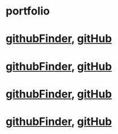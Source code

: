 # portfolio

# [githubFinder](https://loving-yonath-443840.netlify.com/), [gitHub](https://github.com/polinakhari/github_finder)
# [githubFinder](https://compassionate-agnesi-8c1f89.netlify.com/), [gitHub](https://github.com/polinakhari/to-do)
# [githubFinder](https://trusting-wright-94d9e0.netlify.com/), [gitHub](https://github.com/polinakhari/resort)
# [githubFinder](https://affectionate-cray-b52099.netlify.com/), [gitHub](https://github.com/polinakhari/store)
